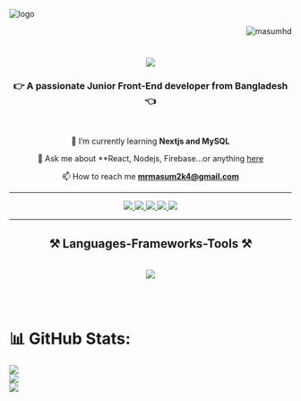 ![logo](https://philna.sh/_astro/react.Dr2GeIML.gif)
<p align="right"> <img src="https://komarev.com/ghpvc/?username=masumhd&label=Profile%20views&color=0e75b6&style=flat" alt="masumhd" /> </p>
<h1 align="center">
  <img src="https://readme-typing-svg.herokuapp.com/?font=Righteous&size=35&center=true&vCenter=true&width=500&height=70&duration=4000&lines=Hi+There!+👋;+I'm+Masum+Billah!" />
</h1>

<h3 align="center">👉 A passionate Junior Front-End developer from Bangladesh 👈</h3>

<br/>

<div align="center">



 🌱 I’m currently learning **Nextjs and MySQL**

 💬 Ask me about **React, Nodejs, Firebase...or anything [here](https://66e2a2dcfd67e4251b3086c6--glittering-rabanadas-c4bcfc.netlify.app/) 

 📫 How to reach me **mrmasum2k4@gmail.com**
</div>

<hr/>

<div aling="center">
  <div align="center">
  <!-- Gmail Badge -->
  <a href="mailto:mrmasum2k4@gmail.com">
    <img src="https://img.shields.io/badge/Gmail-333333?style=for-the-badge&logo=gmail&logoColor=red" />
  </a>

  <!-- LinkedIn Badge -->
  <a href="https://www.linkedin.com/in/masum-rifath/" target="_blank">
    <img src="https://img.shields.io/badge/LinkedIn-0077B5?style=for-the-badge&logo=linkedin&logoColor=white" />
  </a>

  <!-- Facebook Badge -->
  <a href="https://www.facebook.com/masumrifath" target="_blank">
    <img src="https://img.shields.io/badge/Facebook-1877F2?style=for-the-badge&logo=facebook&logoColor=white" />
  </a>

  <!-- Instagram Badge -->
  <a href="https://www.instagram.com/ma_s_um_bi_ll_ah/" target="_blank">
    <img src="https://img.shields.io/badge/Instagram-E4405F?style=for-the-badge&logo=instagram&logoColor=white" />
  </a>

  <!-- GitHub Portfolio Badge -->
  <a href="https://66e2a2dcfd67e4251b3086c6--glittering-rabanadas-c4bcfc.netlify.app/" target="_blank">
    <img src="https://img.shields.io/badge/Portfolio-FF5722?style=for-the-badge&logo=todolist&logoColor=white" />
  </a>

</div>

<hr/>

<h2 align="center">⚒️ Languages-Frameworks-Tools ⚒️</h2>
<br/>
<div align="center">
  <a href="https://skillicons.dev">
    <!-- First row of icons -->
    <img src="https://skillicons.dev/icons?i=html,css,tailwindcss,javascript,react,nodejs,firebase,mongodb,express,git,github,figma" /><br/>
  </a>
</div>


<br/><br/>

<div>
  
</div>

# 📊 GitHub Stats:
![](https://github-readme-stats.vercel.app/api?username=masumhd&theme=github_dark_dimmed&hide_border=false&include_all_commits=true&count_private=true)<br/>
![](https://github-readme-streak-stats.herokuapp.com/?user=masumhd&theme=github_dark_dimmed&hide_border=false)<br/>
![](https://github-readme-stats.vercel.app/api/top-langs/?username=masumhd&theme=github_dark_dimmed&hide_border=false&include_all_commits=true&count_private=true&layout=compact)


<!-- Proudly created with GPRM ( https://gprm.itsvg.in ) -->
